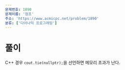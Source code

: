 ```yaml
---
문제번호: 1890
문제이름: '점프'
주소: 'https://www.acmicpc.net/problem/1890'
분류: ['다이나믹 프로그래밍']
---
```


# 풀이

C++ 경우 `cout.tie(nullptr);`을 선언하면 메모리 초과가 난다.
